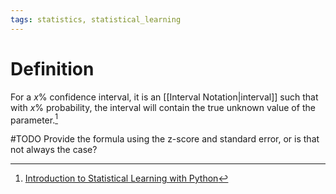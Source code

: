 ```yaml
---
tags: statistics, statistical_learning
---
```


# Definition

For a $x\%$ confidence interval, it is an [[Interval Notation|interval]] such that with $x\%$ probability, the interval will contain the true unknown value of the parameter.[^1]

#TODO 
Provide the formula using the z-score and standard error, or is that not always the case?

[^1]: [Introduction to Statistical Learning with Python](zotero://open-pdf/library/items/9JTAJ2JI?page=84)